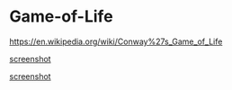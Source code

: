 # Game-of-Life 
https://en.wikipedia.org/wiki/Conway%27s_Game_of_Life



[screenshot](ScreenShots/GoL.jpg)


[screenshot](ScreenShots/GoL2.jpg)

